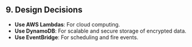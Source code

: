 ## 9. Design Decisions
- **Use AWS Lambdas**: For cloud computing.
- **Use DynamoDB**: For scalable and secure storage of encrypted data.
- **Use EventBridge**: For scheduling and fire events.